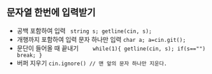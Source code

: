 ## 문자열 한번에 입력받기

 * 공백 포함하여 입력 ``` string s; getline(cin, s);```
 * 개행까지 포함하여 입력 문자 하나만 입력 ```char a; a=cin.git();```
 * 문단이 들어올 때 끝내기 ```	while(1){
		getline(cin, s);
		if(s=="")
			break;
	}```
 * 버퍼 지우기 ```cin.ignore() // 맨 앞의 문자 하나만 지운다.```